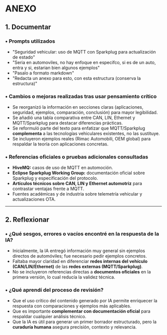 # ANEXO

## 1. Documentar

### • Prompts utilizados
- "Seguridad vehicular: uso de MQTT con Sparkplug para actualización de estado"  
- "Seria en automoviles, no hay enfoque en especifco, si es de un auto, entra y si, estarian bien algunos ejemplos"  
- "Pasalo a formato markdown"  
- "Redacta un anexo para esto, con esta estructura (conserva la estructura)"  

### • Cambios o mejoras realizadas tras usar pensamiento crítico
- Se reorganizó la información en secciones claras (aplicaciones, seguridad, ejemplos, comparación, conclusión) para mayor legibilidad.  
- Se añadió una tabla comparativa entre CAN, LIN, Ethernet y MQTT/Sparkplug para destacar diferencias prácticas.  
- Se reformuló parte del texto para enfatizar que MQTT/Sparkplug **complementa** a las tecnologías vehiculares existentes, no las sustituye.  
- Se incluyeron ejemplos reales (Rimac Automobili, OEM global) para respaldar la teoría con aplicaciones concretas.  

### • Referencias oficiales o pruebas adicionales consultadas
- **HiveMQ:** casos de uso de MQTT en automoción.  
- **Eclipse Sparkplug Working Group:** documentación oficial sobre Sparkplug y especificación del protocolo.  
- **Artículos técnicos sobre CAN, LIN y Ethernet automotriz** para contrastar ventajas frente a MQTT.  
- Fuentes académicas y de industria sobre telemetría vehicular y actualizaciones OTA.  

---

## 2. Reflexionar

### • ¿Qué sesgos, errores o vacíos encontré en la respuesta de la IA?
- Inicialmente, la IA entregó información muy general sin ejemplos directos de automóviles; fue necesario pedir ejemplos concretos.  
- Faltaba mayor claridad en diferenciar **redes internas del vehículo (CAN/LIN/Ethernet)** de las **redes externas (MQTT/Sparkplug)**.  
- No se incluyeron referencias directas a **documentos oficiales** en la primera versión, lo cual reducía la validez técnica.  

### • ¿Qué aprendí del proceso de revisión?
- Que el uso crítico del contenido generado por IA permite enriquecer la respuesta con comparaciones y ejemplos más aplicables.  
- Que es importante **complementar con documentación oficial** para respaldar cualquier análisis técnico.  
- Que la IA es útil para generar un primer borrador estructurado, pero la **curaduría humana** asegura precisión, contexto y relevancia.
